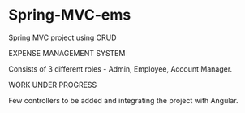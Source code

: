 # Spring-MVC-ems
Spring MVC project using CRUD

EXPENSE MANAGEMENT SYSTEM

Consists of 3 different roles - Admin, Employee, Account Manager.

WORK UNDER PROGRESS

Few controllers to be added and integrating the project with Angular.
